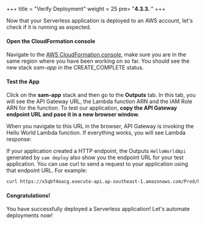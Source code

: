 +++
title = "Verify Deployment"
weight = 25
pre= "<b>4.3.3. </b>"
+++

Now that your Serverless application is deployed to an AWS account, let's check if it is running as expected. 

#### Open the CloudFormation console
Navigate to the [AWS CloudFormation console](https://console.aws.amazon.com/cloudformation/home), make sure you are in the same region where you have been working on so far. You should see the new stack _sam-app_ in the CREATE_COMPLETE status.

#### Test the App

Click on the **sam-app** stack and then go to the **Outputs** tab. In this tab, you will see the API Gateway URL, the Lambda function ARN and the IAM Role ARN for the function. To test our application, **copy the API Gateway endpoint URL and pase it in a new browser window**. 

When you navigate to this URL in the browser, API Gateway is invoking the Hello World Lambda function. If everything works, you will see Lambda response:

If your application created a HTTP endpoint, the Outputs `HelloWorldApi` generated by `sam deploy` also show you the endpoint URL for your test application. You can use curl to send a request to your application using that endpoint URL. For example:

```bash
curl https://x5qbf4eacg.execute-api.ap-southeast-1.amazonaws.com/Prod/hello/
```

#### Congratulations! 
You have successfully deployed a Serverless application! Let's automate deployments now! 